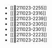 - [[💬211023-2255]]
- [[💬211023-2316]]
- [[💬211023-2239]]
- [[💬211023-2305]]
- [[💬211023-2301]]
- [[💬211023-2223]]
- [[💬211023-2234]]
